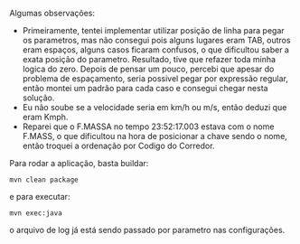 
Algumas observações:
- Primeiramente, tentei implementar utilizar posição de linha para pegar os parametros, mas não consegui pois alguns lugares eram TAB, outros eram espaços, alguns casos ficaram confusos, o que dificultou saber a exata posição do parametro. Resultado, tive que refazer toda minha logica do zero. Depois de pensar um pouco, percebi que apesar do problema de espaçamento, seria possivel pegar por expressão regular, então montei um padrão para cada caso e consegui chegar nesta solução.
- Eu não soube se a velocidade seria em km/h ou m/s, então deduzi que eram Kmph.
- Reparei que o F.MASSA no tempo 23:52:17.003 estava com o nome F.MASS, o que dificultou na hora de posicionar a chave sendo o nome, então troquei a ordenação por Codigo do Corredor.
	
	
Para rodar a aplicação, basta buildar:
	
`mvn clean package`
	
e para executar:
	
`mvn exec:java`

o arquivo de log já está sendo passado por parametro nas configurações.
